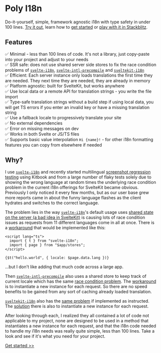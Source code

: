 # Poly I18n

Do-it-yourself, simple, framework agnostic i18n with type safety in under 100 lines. [Try it out](https://poly-i18n.vercel.app), learn how to [get started](/kitbook/docs/0-set-locales) or [play with it in Stackblitz](https://stackblitz.com/github/jacob-8/poly-i18n).

## Features

✅ Minimal - less than 100 lines of code. It's not a library, just copy-paste into your project and adjust to your needs\
✅ SSR safe: does not use shared server side stores to fix the race condition problems of [`svelte-i18n`](https://github.com/kaisermann/svelte-i18n), [`svelte-intl-precompile`](https://github.com/cibernox/svelte-intl-precompile) and [`sveltekit-i18n`](https://github.com/sveltekit-i18n)\
✅ Efficient: Each server instance only loads translations the first time they are needed. They next time they are needed, they are already in memory\
✅ Platform agnostic: built for SvelteKit, but works anywhere\
✅ Use local data or a remote API for translation strings - you write the file import\
✅ Type-safe translation strings without a build step if using local data, you will get TS errors if you enter an invalid key or have a missing translation string\
✅ Use a fallback locale to progressively translate your site\
✅ No external dependencies\
✅ Error on missing messages on dev\
✅ Works in both Svelte or JS/TS files\
✅ Supports basic value interpolation `Hi {name}!` - for other i18n formatting features you can copy from elsewhere if needed

## Why?

I use [`svelte-i18n`](https://github.com/kaisermann/svelte-i18n) and recently started multilingual [screenshot regression testing](https://kitbook.vercel.app/docs/7-visual-regression-testing) using Kitbook and from a large number of flaky tests solely due to showing the wrong language at random times the underlying race condition problem in the current i18n offerings for SvelteKit became obvious. Previously I only noticed it every few months, but as our user base grew more reports came in about the funny language flashes as the client hydrates and switches to the correct language.

The problem lies in the way [`svelte-i18n`](https://github.com/kaisermann/svelte-i18n)'s default usage uses [shared state on the server (a bad idea in SvelteKit)](https://kit.svelte.dev/docs/state-management#avoid-shared-state-on-the-server) is causing lots of race condition issues as requests from 11 different languages come in all at once. There is a [workaround](https://github.com/kaisermann/svelte-i18n/issues/165#issuecomment-1784214747) that would be implemented like this:

```svelte
<script lang="ts">
  import { t } from "svelte-i18n";
  import { page } from "$app/stores";
</script>

{$t("hello.world", { locale: $page.data.lang })}
```

...but I don't like adding that much code across a large app.

Then [`svelte-intl-precompile`](https://github.com/cibernox/svelte-intl-precompile) also uses a shared store to keep track of current locale which has the same [race condition problem](https://github.com/cibernox/svelte-intl-precompile/issues/39). The [workaround](https://github.com/cibernox/svelte-intl-precompile/issues/39#issuecomment-1106304135) is to instantiate a new instance for each request. So there are no speed benefits to be gained from any sort of caching already loaded translation.

[`sveltekit-i18n`](https://github.com/sveltekit-i18n) also has the [same problem](https://github.com/sveltekit-i18n/lib/issues/106) if implemented as instructed. The [solution](https://github.com/sveltekit-i18n/lib/issues/106#issuecomment-1535196388) there is also to instantiate a new instance for each request.

After looking through each, I realized they all contained a lot of code not applicable to my project, none are designed to be used in a method that instantiates a new instance for each request, and that the i18n code needed to handle my i18n needs was really quite simple, less than 100 lines. Take a look and see if it's what you need for your project.

[Get started >>](/kitbook/docs/0-set-locales)